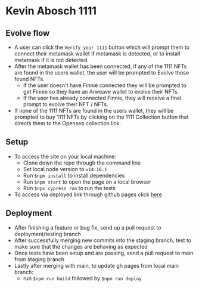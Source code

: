 # Kevin Abosch 1111

## Evolve flow
* A user can click the ```Verify your 1111``` button which will prompt them to connect their metamask wallet if metamask is detected, or to install metamask if it is not detected.
* After the metamask wallet has been connected, if any of the 1111 NFTs are found in the users wallet, the user will be prompted to Evolve those found NFTs.
  * If the user doesn't have Finnie connected they will be prompted to get Finnie so they have an Arweave wallet to evolve their NFTs.
  * If the user has already connected Finnie, they will receive a final prompt to evolve their NFT / NFTs. 
* If none of the 1111 NFTs are found in the users wallet, they will be prompted to buy 1111 NFTs by clicking on the 1111 Collection button that directs them to the Opensea collection link.

## Setup
* To access the site on your local machine:
  * Clone down the repo through the command line
  * Set local node version to ```v14.16.1```
  * Run ```$npm install``` to install dependencies
  * Run ```$npm start``` to open the page on a local browser
  * Run ```$npx cypress run``` to run the tests
* To access via deployed link through github pages click [here](https://1111.koi.rocks/#/)

## Deployment

* After finishing a feature or bug fix, send up a pull request to deployment/testing branch
* After successfully merging new commits into the staging branch, test to make sure that the changes are behaving as expected
* Once tests have been setup and are passing, send a pull request to main from staging branch
* Lastly after merging with main, to update gh pages from local main branch:
  * run ```$npm run build``` followed by ```$npm run deploy```
